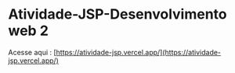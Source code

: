 # Atividade-JSP-Desenvolvimento web 2

Acesse aqui : [https://atividade-jsp.vercel.app/](https://atividade-jsp.vercel.app/)
